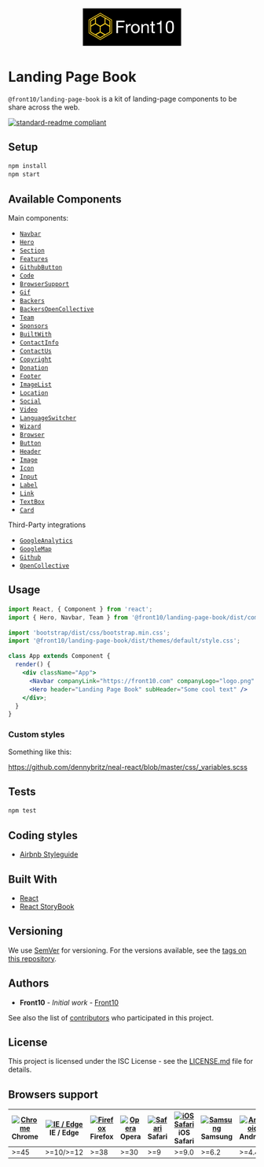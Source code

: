<h1 style="text-align: center;">
    <a href="http://front10.com/">
        <img src="./assets/images/logo/logo-frton10.jpg" alt="Front10 Component Explorer" width="200">
    </a>
</h1>

# Landing Page Book

`@front10/landing-page-book` is a kit of landing-page components to be share across the web.

[![standard-readme compliant](https://img.shields.io/badge/standard--readme-OK-green.svg?style=flat-square)](https://github.com/RichardLitt/standard-readme)

## Setup

```sh
npm install
npm start
```

## Available Components
Main components:
- [`Navbar`](https://github.com/front10/landing-page-book/blob/master/src/components/Navbar/README.md)
- [`Hero`](https://github.com/front10/landing-page-book/blob/master/src/components/Hero/README.md)
- [`Section`](https://github.com/front10/landing-page-book/blob/master/src/components/Section/README.md)
- [`Features`](https://github.com/front10/landing-page-book/blob/master/src/components/Features/README.md)
- [`GithubButton`](https://github.com/front10/landing-page-book/blob/master/src/components/GithubButton/README.md)
- [`Code`](https://github.com/front10/landing-page-book/blob/master/src/components/Code/README.md)
- [`BrowserSupport`](https://github.com/front10/landing-page-book/blob/master/src/components/BrowserSupport/README.md)
- [`Gif`](https://github.com/front10/landing-page-book/blob/master/src/components/Gif/README.md)
- [`Backers`](https://github.com/front10/landing-page-book/blob/master/src/components/Backers/README.md)
- [`BackersOpenCollective`](https://github.com/front10/landing-page-book/blob/master/src/components/BackersOpenCollective/README.md)
- [`Team`](https://github.com/front10/landing-page-book/blob/master/src/components/Team/README.md)
- [`Sponsors`](https://github.com/front10/landing-page-book/blob/master/src/components/Sponsors/README.md)
- [`BuiltWith`](https://github.com/front10/landing-page-book/blob/master/src/components/BuiltWith/README.md)
- [`ContactInfo`](https://github.com/front10/landing-page-book/blob/master/src/components/ContactInfo/README.md)
- [`ContactUs`](https://github.com/front10/landing-page-book/blob/master/src/components/ContactUs/README.md)
- [`Copyright`](https://github.com/front10/landing-page-book/blob/master/src/components/Copyright/README.md)
- [`Donation`](https://github.com/front10/landing-page-book/blob/master/src/components/Donation/README.md)
- [`Footer`](https://github.com/front10/landing-page-book/blob/master/src/components/Footer/README.md)
- [`ImageList`](https://github.com/front10/landing-page-book/blob/master/src/components/ImageList/README.md)
- [`Location`](https://github.com/front10/landing-page-book/blob/master/src/components/Location/README.md)
- [`Social`](https://github.com/front10/landing-page-book/blob/master/src/components/Social/README.md)
- [`Video`](https://github.com/front10/landing-page-book/blob/master/src/components/Video/README.md)
- [`LanguageSwitcher`](https://github.com/front10/landing-page-book/blob/master/src/components/LanguageSwitcher/README.md)
- [`Wizard`](https://github.com/front10/landing-page-book/blob/master/src/components/Wizard/README.md)
- [`Browser`](https://github.com/front10/landing-page-book/blob/master/src/components/Browser/README.md)
- [`Button`](https://github.com/front10/landing-page-book/blob/master/src/components/Button/README.md)
- [`Header`](https://github.com/front10/landing-page-book/blob/master/src/components/Header/README.md)
- [`Image`](https://github.com/front10/landing-page-book/blob/master/src/components/Image/README.md)
- [`Icon`](https://github.com/front10/landing-page-book/blob/master/src/components/Icon/README.md)
- [`Input`](https://github.com/front10/landing-page-book/blob/master/src/components/Input/README.md)
- [`Label`](https://github.com/front10/landing-page-book/blob/master/src/components/Label/README.md)
- [`Link`](https://github.com/front10/landing-page-book/blob/master/src/components/Link/README.md)
- [`TextBox`](https://github.com/front10/landing-page-book/blob/master/src/components/TextBox/README.md)
- [`Card`](https://github.com/front10/landing-page-book/blob/master/src/components/Card/README.md)

Third-Party integrations

- [`GoogleAnalytics`](https://github.com/front10/landing-page-book/blob/master/src/components/Analytics/Analytics.jsx)
- [`GoogleMap`](https://github.com/front10/landing-page-book/blob/master/src/components/Location/Location.jsx)
- [`Github`](https://github.com/front10/landing-page-book/blob/master/src/components/GithubButton/README.md)
- [`OpenCollective`](https://github.com/front10/landing-page-book/blob/master/src/components/BackersOpenCollective/BackersOpenCollective.jsx)


## Usage

```js
import React, { Component } from 'react';
import { Hero, Navbar, Team } from '@front10/landing-page-book/dist/components';
```

```js
import 'bootstrap/dist/css/bootstrap.min.css';
import '@front10/landing-page-book/dist/themes/default/style.css';
```

```jsx
class App extends Component {
  render() {
    <div className="App">
      <Navbar companyLink="https://front10.com" companyLogo="logo.png" companyName="Front10" />
      <Hero header="Landing Page Book" subHeader="Some cool text" />
    </div>;
  }
}
```

### Custom styles

Something like this:

https://github.com/dennybritz/neal-react/blob/master/css/_variables.scss

## Tests

```bash
npm test
```

## Coding styles

- [Airbnb Styleguide](https://github.com/airbnb/javascript/tree/master/react)

## Built With

- [React](https://reactjs.org/)
- [React StoryBook](https://storybook.js.org)

## Versioning

We use [SemVer](http://semver.org/) for versioning. For the versions available, see the [tags on this repository](https://github.com/your/project/tags).

## Authors

- **Front10** - _Initial work_ - [Front10](http://front10.com/)

See also the list of [contributors](https://github.com/your/project/contributors) who participated in this project.

## License

This project is licensed under the ISC License - see the [LICENSE.md](LICENSE.md) file for details.

## Browsers support

| [<img src="https://cdnjs.cloudflare.com/ajax/libs/browser-logos/45.5.0/archive/chrome_12-48/chrome_12-48_48x48.png" alt="Chrome" width="24px" height="24px" />](https://gitlab.com/front10-devs/healthcare-book)</br>Chrome | [<img src="https://cdnjs.cloudflare.com/ajax/libs/browser-logos/45.5.0/edge/edge_48x48.png" alt="IE / Edge" width="24px" height="24px" />](https://gitlab.com/front10-devs/healthcare-book)</br>IE / Edge | [<img src="https://cdnjs.cloudflare.com/ajax/libs/browser-logos/45.5.0/firefox/firefox_48x48.png" alt="Firefox" width="24px" height="24px" />](https://gitlab.com/front10-devs/healthcare-book)</br>Firefox | [<img src="https://cdnjs.cloudflare.com/ajax/libs/browser-logos/45.5.0/opera/opera_48x48.png" alt="Opera" width="24px" height="24px" />](https://gitlab.com/front10-devs/healthcare-book)</br>Opera | [<img src="https://cdnjs.cloudflare.com/ajax/libs/browser-logos/45.5.0/safari/safari_48x48.png" alt="Safari" width="24px" height="24px" />](https://gitlab.com/front10-devs/healthcare-book)</br>Safari | [<img src="https://cdnjs.cloudflare.com/ajax/libs/browser-logos/45.5.0/safari-ios/safari-ios_48x48.png" alt="iOS Safari" width="24px" height="24px" />](https://gitlab.com/front10-devs/healthcare-book)</br>iOS Safari | [<img src="https://cdnjs.cloudflare.com/ajax/libs/browser-logos/45.5.0/samsung-internet/samsung-internet_48x48.png" alt="Samsung" width="24px" height="24px" />](https://gitlab.com/front10-devs/healthcare-book)</br>Samsung | [<img src="https://cdnjs.cloudflare.com/ajax/libs/browser-logos/45.5.0/archive/android/android_48x48.png" alt="Android" width="24px" height="24px" />](https://gitlab.com/front10-devs/healthcare-book)</br>Android |
| --------------------------------------------------------------------------------------------------------------------------------------------------------------------------------------------------------------------------- | --------------------------------------------------------------------------------------------------------------------------------------------------------------------------------------------------------- | ----------------------------------------------------------------------------------------------------------------------------------------------------------------------------------------------------------- | --------------------------------------------------------------------------------------------------------------------------------------------------------------------------------------------------- | ------------------------------------------------------------------------------------------------------------------------------------------------------------------------------------------------------- | ----------------------------------------------------------------------------------------------------------------------------------------------------------------------------------------------------------------------- | ----------------------------------------------------------------------------------------------------------------------------------------------------------------------------------------------------------------------------- | ------------------------------------------------------------------------------------------------------------------------------------------------------------------------------------------------------------------- |
| >=45                                                                                                                                                                                                                        | >=10/>=12                                                                                                                                                                                                 | >=38                                                                                                                                                                                                        | >=30                                                                                                                                                                                                | >=9                                                                                                                                                                                                     | >=9.0                                                                                                                                                                                                                   | >=6.2                                                                                                                                                                                                                         | >=4.4                                                                                                                                                                                                               |
